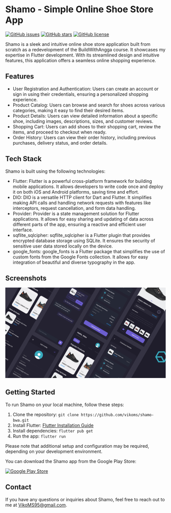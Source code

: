 # Shamo - Simple Online Shoe Store App

[![GitHub issues](https://img.shields.io/github/issues/vikoms/shamo-bwa)](https://github.com/vikoms/shamo-bwa/issues)
[![GitHub stars](https://img.shields.io/github/stars/vikoms/shamo-bwa)](https://github.com/vikoms/shamo-bwa/stargazers)
[![GitHub license](https://img.shields.io/github/license/vikoms/shamo-bwa)](https://github.com/vikoms/shamo-bwa/blob/main/LICENSE)

Shamo is a sleek and intuitive online shoe store application built from scratch as a redevelopment of the BuildWithAngga course. It showcases my expertise in Flutter development. With its streamlined design and intuitive features, this application offers a seamless online shopping experience.

## Features

- User Registration and Authentication: Users can create an account or sign in using their credentials, ensuring a personalized shopping experience.
- Product Catalog: Users can browse and search for shoes across various categories, making it easy to find their desired items.
- Product Details: Users can view detailed information about a specific shoe, including images, descriptions, sizes, and customer reviews.
- Shopping Cart: Users can add shoes to their shopping cart, review the items, and proceed to checkout when ready.
- Order History: Users can view their order history, including previous purchases, delivery status, and order details.

## Tech Stack

Shamo is built using the following technologies:

- Flutter: Flutter is a powerful cross-platform framework for building mobile applications. It allows developers to write code once and deploy it on both iOS and Android platforms, saving time and effort.
- DIO: DIO is a versatile HTTP client for Dart and Flutter. It simplifies making API calls and handling network requests with features like interceptors, request cancellation, and form data handling.
- Provider: Provider is a state management solution for Flutter applications. It allows for easy sharing and updating of data across different parts of the app, ensuring a reactive and efficient user interface.
- sqflite_sqlcipher: sqflite_sqlcipher is a Flutter plugin that provides encrypted database storage using SQLite. It ensures the security of sensitive user data stored locally on the device.
- google_fonts: google_fonts is a Flutter package that simplifies the use of custom fonts from the Google Fonts collection. It allows for easy integration of beautiful and diverse typography in the app.

## Screenshots

![Screenshot 1](screenshot/Cover.png)

## Getting Started

To run Shamo on your local machine, follow these steps:

1. Clone the repository: `git clone https://github.com/vikoms/shamo-bwa.git`
2. Install Flutter: [Flutter Installation Guide](https://flutter.dev/docs/get-started/install)
3. Install dependencies: `flutter pub get`
4. Run the app: `flutter run`

Please note that additional setup and configuration may be required, depending on your development environment.

You can download the Shamo app from the Google Play Store:

[![Google Play Store](https://play.google.com/intl/en_us/badges/static/images/badges/en_badge_web_generic.png)](https://play.google.com/store/apps/details?id=com.viko.shamo)

## Contact

If you have any questions or inquiries about Shamo, feel free to reach out to me at [VikoMS95@gmail.com](mailto:VikoMS95@gmail.com).
